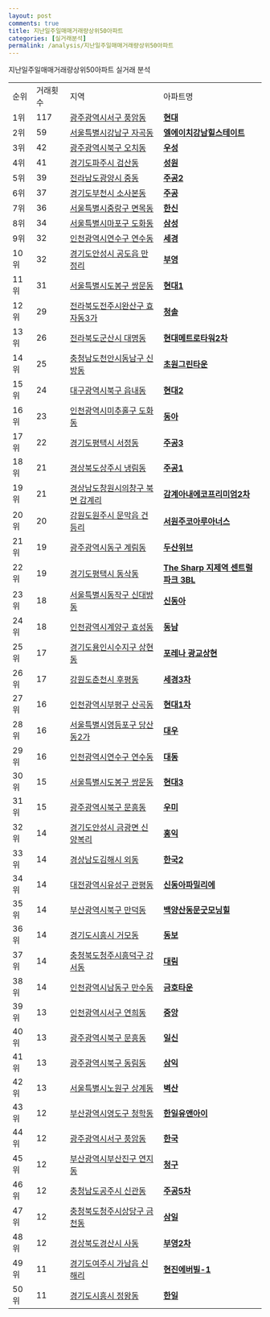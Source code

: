 ```yaml
---
layout: post
comments: true
title: 지난일주일매매거래량상위50아파트
categories: [실거래분석]
permalink: /analysis/지난일주일매매거래량상위50아파트
---
```


지난일주일매매거래량상위50아파트 실거래 분석

<table>
  <tr>
    <td>순위</td>
    <td>거래횟수</td>
    <td>지역</td>
    <td>아파트명</td>
  </tr>

  <tr>
    <td>1위</td>
    <td>117</td>
    <td><a href="/apt/광주광역시서구풍암동">광주광역시서구 풍암동</a></td>
    <td colspan="4" style="font-weight: bold;"><a href="https://search.naver.com/search.naver?query=풍암동 현대">현대</a></td>
  </tr>

  <tr>
    <td>2위</td>
    <td>59</td>
    <td><a href="/apt/서울특별시강남구자곡동">서울특별시강남구 자곡동</a></td>
    <td colspan="4" style="font-weight: bold;"><a href="https://search.naver.com/search.naver?query=자곡동 엘에이치강남힐스테이트">엘에이치강남힐스테이트</a></td>
  </tr>

  <tr>
    <td>3위</td>
    <td>42</td>
    <td><a href="/apt/광주광역시북구오치동">광주광역시북구 오치동</a></td>
    <td colspan="4" style="font-weight: bold;"><a href="https://search.naver.com/search.naver?query=오치동 우성">우성</a></td>
  </tr>

  <tr>
    <td>4위</td>
    <td>41</td>
    <td><a href="/apt/경기도파주시검산동">경기도파주시 검산동</a></td>
    <td colspan="4" style="font-weight: bold;"><a href="https://search.naver.com/search.naver?query=검산동 성원">성원</a></td>
  </tr>

  <tr>
    <td>5위</td>
    <td>39</td>
    <td><a href="/apt/전라남도광양시중동">전라남도광양시 중동</a></td>
    <td colspan="4" style="font-weight: bold;"><a href="https://search.naver.com/search.naver?query=중동 주공2">주공2</a></td>
  </tr>

  <tr>
    <td>6위</td>
    <td>37</td>
    <td><a href="/apt/경기도부천시소사본동">경기도부천시 소사본동</a></td>
    <td colspan="4" style="font-weight: bold;"><a href="https://search.naver.com/search.naver?query=소사본동 주공">주공</a></td>
  </tr>

  <tr>
    <td>7위</td>
    <td>36</td>
    <td><a href="/apt/서울특별시중랑구면목동">서울특별시중랑구 면목동</a></td>
    <td colspan="4" style="font-weight: bold;"><a href="https://search.naver.com/search.naver?query=면목동 한신">한신</a></td>
  </tr>

  <tr>
    <td>8위</td>
    <td>34</td>
    <td><a href="/apt/서울특별시마포구도화동">서울특별시마포구 도화동</a></td>
    <td colspan="4" style="font-weight: bold;"><a href="https://search.naver.com/search.naver?query=도화동 삼성">삼성</a></td>
  </tr>

  <tr>
    <td>9위</td>
    <td>32</td>
    <td><a href="/apt/인천광역시연수구연수동">인천광역시연수구 연수동</a></td>
    <td colspan="4" style="font-weight: bold;"><a href="https://search.naver.com/search.naver?query=연수동 세경">세경</a></td>
  </tr>

  <tr>
    <td>10위</td>
    <td>32</td>
    <td><a href="/apt/경기도안성시공도읍 만정리">경기도안성시 공도읍 만정리</a></td>
    <td colspan="4" style="font-weight: bold;"><a href="https://search.naver.com/search.naver?query=공도읍 만정리 부영">부영</a></td>
  </tr>

  <tr>
    <td>11위</td>
    <td>31</td>
    <td><a href="/apt/서울특별시도봉구쌍문동">서울특별시도봉구 쌍문동</a></td>
    <td colspan="4" style="font-weight: bold;"><a href="https://search.naver.com/search.naver?query=쌍문동 현대1">현대1</a></td>
  </tr>

  <tr>
    <td>12위</td>
    <td>29</td>
    <td><a href="/apt/전라북도전주시완산구효자동3가">전라북도전주시완산구 효자동3가</a></td>
    <td colspan="4" style="font-weight: bold;"><a href="https://search.naver.com/search.naver?query=효자동3가 청솔">청솔</a></td>
  </tr>

  <tr>
    <td>13위</td>
    <td>26</td>
    <td><a href="/apt/전라북도군산시대명동">전라북도군산시 대명동</a></td>
    <td colspan="4" style="font-weight: bold;"><a href="https://search.naver.com/search.naver?query=대명동 현대메트로타워2차">현대메트로타워2차</a></td>
  </tr>

  <tr>
    <td>14위</td>
    <td>25</td>
    <td><a href="/apt/충청남도천안시동남구신방동">충청남도천안시동남구 신방동</a></td>
    <td colspan="4" style="font-weight: bold;"><a href="https://search.naver.com/search.naver?query=신방동 초원그린타운">초원그린타운</a></td>
  </tr>

  <tr>
    <td>15위</td>
    <td>24</td>
    <td><a href="/apt/대구광역시북구읍내동">대구광역시북구 읍내동</a></td>
    <td colspan="4" style="font-weight: bold;"><a href="https://search.naver.com/search.naver?query=읍내동 현대2">현대2</a></td>
  </tr>

  <tr>
    <td>16위</td>
    <td>23</td>
    <td><a href="/apt/인천광역시미추홀구도화동">인천광역시미추홀구 도화동</a></td>
    <td colspan="4" style="font-weight: bold;"><a href="https://search.naver.com/search.naver?query=도화동 동아">동아</a></td>
  </tr>

  <tr>
    <td>17위</td>
    <td>22</td>
    <td><a href="/apt/경기도평택시서정동">경기도평택시 서정동</a></td>
    <td colspan="4" style="font-weight: bold;"><a href="https://search.naver.com/search.naver?query=서정동 주공3">주공3</a></td>
  </tr>

  <tr>
    <td>18위</td>
    <td>21</td>
    <td><a href="/apt/경상북도상주시냉림동">경상북도상주시 냉림동</a></td>
    <td colspan="4" style="font-weight: bold;"><a href="https://search.naver.com/search.naver?query=냉림동 주공1">주공1</a></td>
  </tr>

  <tr>
    <td>19위</td>
    <td>21</td>
    <td><a href="/apt/경상남도창원시의창구북면 감계리">경상남도창원시의창구 북면 감계리</a></td>
    <td colspan="4" style="font-weight: bold;"><a href="https://search.naver.com/search.naver?query=북면 감계리 감계아내에코프리미엄2차">감계아내에코프리미엄2차</a></td>
  </tr>

  <tr>
    <td>20위</td>
    <td>20</td>
    <td><a href="/apt/강원도원주시문막읍 건등리">강원도원주시 문막읍 건등리</a></td>
    <td colspan="4" style="font-weight: bold;"><a href="https://search.naver.com/search.naver?query=문막읍 건등리 서원주코아루아너스">서원주코아루아너스</a></td>
  </tr>

  <tr>
    <td>21위</td>
    <td>19</td>
    <td><a href="/apt/광주광역시동구계림동">광주광역시동구 계림동</a></td>
    <td colspan="4" style="font-weight: bold;"><a href="https://search.naver.com/search.naver?query=계림동 두산위브">두산위브</a></td>
  </tr>

  <tr>
    <td>22위</td>
    <td>19</td>
    <td><a href="/apt/경기도평택시동삭동">경기도평택시 동삭동</a></td>
    <td colspan="4" style="font-weight: bold;"><a href="https://search.naver.com/search.naver?query=동삭동 The Sharp 지제역 센트럴파크 3BL">The Sharp 지제역 센트럴파크 3BL</a></td>
  </tr>

  <tr>
    <td>23위</td>
    <td>18</td>
    <td><a href="/apt/서울특별시동작구신대방동">서울특별시동작구 신대방동</a></td>
    <td colspan="4" style="font-weight: bold;"><a href="https://search.naver.com/search.naver?query=신대방동 신동아">신동아</a></td>
  </tr>

  <tr>
    <td>24위</td>
    <td>18</td>
    <td><a href="/apt/인천광역시계양구효성동">인천광역시계양구 효성동</a></td>
    <td colspan="4" style="font-weight: bold;"><a href="https://search.naver.com/search.naver?query=효성동 동남">동남</a></td>
  </tr>

  <tr>
    <td>25위</td>
    <td>17</td>
    <td><a href="/apt/경기도용인시수지구상현동">경기도용인시수지구 상현동</a></td>
    <td colspan="4" style="font-weight: bold;"><a href="https://search.naver.com/search.naver?query=상현동 포레나 광교상현">포레나 광교상현</a></td>
  </tr>

  <tr>
    <td>26위</td>
    <td>17</td>
    <td><a href="/apt/강원도춘천시후평동">강원도춘천시 후평동</a></td>
    <td colspan="4" style="font-weight: bold;"><a href="https://search.naver.com/search.naver?query=후평동 세경3차">세경3차</a></td>
  </tr>

  <tr>
    <td>27위</td>
    <td>16</td>
    <td><a href="/apt/인천광역시부평구산곡동">인천광역시부평구 산곡동</a></td>
    <td colspan="4" style="font-weight: bold;"><a href="https://search.naver.com/search.naver?query=산곡동 현대1차">현대1차</a></td>
  </tr>

  <tr>
    <td>28위</td>
    <td>16</td>
    <td><a href="/apt/서울특별시영등포구당산동2가">서울특별시영등포구 당산동2가</a></td>
    <td colspan="4" style="font-weight: bold;"><a href="https://search.naver.com/search.naver?query=당산동2가 대우">대우</a></td>
  </tr>

  <tr>
    <td>29위</td>
    <td>16</td>
    <td><a href="/apt/인천광역시연수구연수동">인천광역시연수구 연수동</a></td>
    <td colspan="4" style="font-weight: bold;"><a href="https://search.naver.com/search.naver?query=연수동 대동">대동</a></td>
  </tr>

  <tr>
    <td>30위</td>
    <td>15</td>
    <td><a href="/apt/서울특별시도봉구쌍문동">서울특별시도봉구 쌍문동</a></td>
    <td colspan="4" style="font-weight: bold;"><a href="https://search.naver.com/search.naver?query=쌍문동 현대3">현대3</a></td>
  </tr>

  <tr>
    <td>31위</td>
    <td>15</td>
    <td><a href="/apt/광주광역시북구문흥동">광주광역시북구 문흥동</a></td>
    <td colspan="4" style="font-weight: bold;"><a href="https://search.naver.com/search.naver?query=문흥동 우미">우미</a></td>
  </tr>

  <tr>
    <td>32위</td>
    <td>14</td>
    <td><a href="/apt/경기도안성시금광면 신양복리">경기도안성시 금광면 신양복리</a></td>
    <td colspan="4" style="font-weight: bold;"><a href="https://search.naver.com/search.naver?query=금광면 신양복리 홍익">홍익</a></td>
  </tr>

  <tr>
    <td>33위</td>
    <td>14</td>
    <td><a href="/apt/경상남도김해시외동">경상남도김해시 외동</a></td>
    <td colspan="4" style="font-weight: bold;"><a href="https://search.naver.com/search.naver?query=외동 한국2">한국2</a></td>
  </tr>

  <tr>
    <td>34위</td>
    <td>14</td>
    <td><a href="/apt/대전광역시유성구관평동">대전광역시유성구 관평동</a></td>
    <td colspan="4" style="font-weight: bold;"><a href="https://search.naver.com/search.naver?query=관평동 신동아파밀리에">신동아파밀리에</a></td>
  </tr>

  <tr>
    <td>35위</td>
    <td>14</td>
    <td><a href="/apt/부산광역시북구만덕동">부산광역시북구 만덕동</a></td>
    <td colspan="4" style="font-weight: bold;"><a href="https://search.naver.com/search.naver?query=만덕동 백양산동문굿모닝힐">백양산동문굿모닝힐</a></td>
  </tr>

  <tr>
    <td>36위</td>
    <td>14</td>
    <td><a href="/apt/경기도시흥시거모동">경기도시흥시 거모동</a></td>
    <td colspan="4" style="font-weight: bold;"><a href="https://search.naver.com/search.naver?query=거모동 동보">동보</a></td>
  </tr>

  <tr>
    <td>37위</td>
    <td>14</td>
    <td><a href="/apt/충청북도청주시흥덕구강서동">충청북도청주시흥덕구 강서동</a></td>
    <td colspan="4" style="font-weight: bold;"><a href="https://search.naver.com/search.naver?query=강서동 대림">대림</a></td>
  </tr>

  <tr>
    <td>38위</td>
    <td>14</td>
    <td><a href="/apt/인천광역시남동구만수동">인천광역시남동구 만수동</a></td>
    <td colspan="4" style="font-weight: bold;"><a href="https://search.naver.com/search.naver?query=만수동 금호타운">금호타운</a></td>
  </tr>

  <tr>
    <td>39위</td>
    <td>13</td>
    <td><a href="/apt/인천광역시서구연희동">인천광역시서구 연희동</a></td>
    <td colspan="4" style="font-weight: bold;"><a href="https://search.naver.com/search.naver?query=연희동 중앙">중앙</a></td>
  </tr>

  <tr>
    <td>40위</td>
    <td>13</td>
    <td><a href="/apt/광주광역시북구문흥동">광주광역시북구 문흥동</a></td>
    <td colspan="4" style="font-weight: bold;"><a href="https://search.naver.com/search.naver?query=문흥동 일신">일신</a></td>
  </tr>

  <tr>
    <td>41위</td>
    <td>13</td>
    <td><a href="/apt/광주광역시북구동림동">광주광역시북구 동림동</a></td>
    <td colspan="4" style="font-weight: bold;"><a href="https://search.naver.com/search.naver?query=동림동 삼익">삼익</a></td>
  </tr>

  <tr>
    <td>42위</td>
    <td>13</td>
    <td><a href="/apt/서울특별시노원구상계동">서울특별시노원구 상계동</a></td>
    <td colspan="4" style="font-weight: bold;"><a href="https://search.naver.com/search.naver?query=상계동 벽산">벽산</a></td>
  </tr>

  <tr>
    <td>43위</td>
    <td>12</td>
    <td><a href="/apt/부산광역시영도구청학동">부산광역시영도구 청학동</a></td>
    <td colspan="4" style="font-weight: bold;"><a href="https://search.naver.com/search.naver?query=청학동 한일유앤아이">한일유앤아이</a></td>
  </tr>

  <tr>
    <td>44위</td>
    <td>12</td>
    <td><a href="/apt/광주광역시서구풍암동">광주광역시서구 풍암동</a></td>
    <td colspan="4" style="font-weight: bold;"><a href="https://search.naver.com/search.naver?query=풍암동 한국">한국</a></td>
  </tr>

  <tr>
    <td>45위</td>
    <td>12</td>
    <td><a href="/apt/부산광역시부산진구연지동">부산광역시부산진구 연지동</a></td>
    <td colspan="4" style="font-weight: bold;"><a href="https://search.naver.com/search.naver?query=연지동 청구">청구</a></td>
  </tr>

  <tr>
    <td>46위</td>
    <td>12</td>
    <td><a href="/apt/충청남도공주시신관동">충청남도공주시 신관동</a></td>
    <td colspan="4" style="font-weight: bold;"><a href="https://search.naver.com/search.naver?query=신관동 주공5차">주공5차</a></td>
  </tr>

  <tr>
    <td>47위</td>
    <td>12</td>
    <td><a href="/apt/충청북도청주시상당구금천동">충청북도청주시상당구 금천동</a></td>
    <td colspan="4" style="font-weight: bold;"><a href="https://search.naver.com/search.naver?query=금천동 삼일">삼일</a></td>
  </tr>

  <tr>
    <td>48위</td>
    <td>12</td>
    <td><a href="/apt/경상북도경산시사동">경상북도경산시 사동</a></td>
    <td colspan="4" style="font-weight: bold;"><a href="https://search.naver.com/search.naver?query=사동 부영2차">부영2차</a></td>
  </tr>

  <tr>
    <td>49위</td>
    <td>11</td>
    <td><a href="/apt/경기도여주시가남읍 신해리">경기도여주시 가남읍 신해리</a></td>
    <td colspan="4" style="font-weight: bold;"><a href="https://search.naver.com/search.naver?query=가남읍 신해리 현진에버빌-1">현진에버빌-1</a></td>
  </tr>

  <tr>
    <td>50위</td>
    <td>11</td>
    <td><a href="/apt/경기도시흥시정왕동">경기도시흥시 정왕동</a></td>
    <td colspan="4" style="font-weight: bold;"><a href="https://search.naver.com/search.naver?query=정왕동 한일">한일</a></td>
  </tr>

</table>
